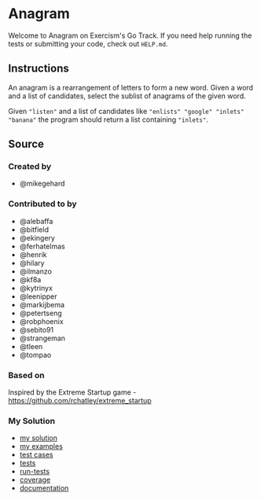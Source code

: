 # Anagram

Welcome to Anagram on Exercism's Go Track.
If you need help running the tests or submitting your code, check out `HELP.md`.

## Instructions

An anagram is a rearrangement of letters to form a new word.
Given a word and a list of candidates, select the sublist of anagrams of the given word.

Given `"listen"` and a list of candidates like `"enlists" "google"
"inlets" "banana"` the program should return a list containing
`"inlets"`.

## Source

### Created by

- @mikegehard

### Contributed to by

- @alebaffa
- @bitfield
- @ekingery
- @ferhatelmas
- @henrik
- @hilary
- @ilmanzo
- @kf8a
- @kytrinyx
- @leenipper
- @markijbema
- @petertseng
- @robphoenix
- @sebito91
- @strangeman
- @tleen
- @tompao

### Based on

Inspired by the Extreme Startup game - https://github.com/rchatley/extreme_startup

### My Solution

- [my solution](./anagram.go)
- [my examples](./anagram_examples_test.go)
- [test cases](./cases_test.go)
- [tests](./anagram_test.go)
- [run-tests](./run-tests-go.txt)
- [coverage](./coverage.html)
- [documentation](./anagram-doc.md)
